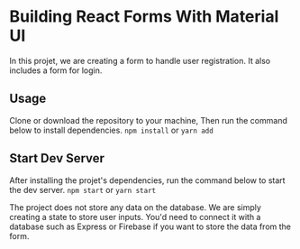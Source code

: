 # Building React Forms With Material UI
In this projet, we are creating a form to handle user registration. It also includes a form for login.

## Usage
Clone or download the repository to your machine, Then run the command below to install dependencies.
`npm install` or `yarn add`

## Start Dev Server
After installing the projet's dependencies, run the command below to start the dev server.
`npm start` or `yarn start`

The project does not store any data on the database. We are simply creating a state to store user inputs. You'd need to connect it with a database such as Express or Firebase if you want to store the data from the form.